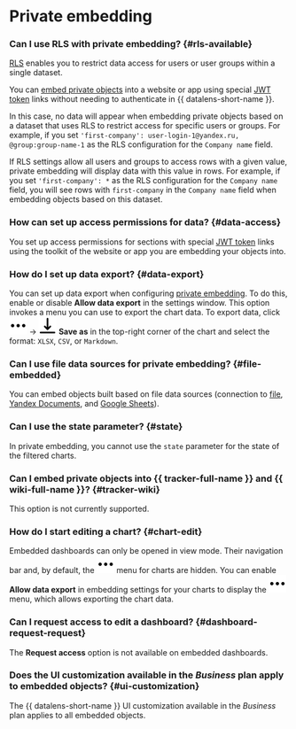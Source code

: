 
# Private embedding

### Can I use RLS with private embedding? {#rls-available}

[RLS](../../datalens/security/row-level-security.md) enables you to restrict data access for users or user groups within a single dataset.

You can [embed private objects](../../datalens/security/private-embedded-objects.md#how-to-private-embed) into a website or app using special [JWT token](https://en.wikipedia.org/wiki/JSON_Web_Token) links without needing to authenticate in {{ datalens-short-name }}.

In this case, no data will appear when embedding private objects based on a dataset that uses RLS to restrict access for specific users or groups. For example, if you set `'first-company': user-login-1@yandex.ru, @group:group-name-1` as the RLS configuration for the `Company name` field.

If RLS settings allow all users and groups to access rows with a given value, private embedding will display data with this value in rows. For example, if you set `'first-company': *` as the RLS configuration for the `Company name` field, you will see rows with `first-company` in the `Company name` field when embedding objects based on this dataset.

### How can set up access permissions for data? {#data-access}

You set up access permissions for sections with special [JWT token](https://en.wikipedia.org/wiki/JSON_Web_Token) links using the toolkit of the website or app you are embedding your objects into.

### How do I set up data export? {#data-export}

You can set up data export when configuring [private embedding](../../datalens/security/private-embedded-objects.md#how-to-private-embed). To do this, enable or disable **Allow data export** in the settings window. This option invokes a menu you can use to export the chart data. To export data, click ![image](../../_assets/console-icons/ellipsis.svg) → ![image](../../_assets/console-icons/arrow-down-to-line.svg) **Save as** in the top-right corner of the chart and select the format: `XLSX`, `CSV`, or `Markdown`.

### Can I use file data sources for private embedding? {#file-embedded}

You can embed objects built based on file data sources (connection to [file](../../datalens/operations/connection/create-file.md), [Yandex Documents](../../datalens/operations/connection/create-yadocs.md), and [Google Sheets](../../datalens/operations/connection/create-google-sheets.md)).

### Can I use the state parameter? {#state}

In private embedding, you cannot use the `state` parameter for the state of the filtered charts.

### Can I embed private objects into {{ tracker-full-name }} and {{ wiki-full-name }}? {#tracker-wiki}

This option is not currently supported.

### How do I start editing a chart? {#chart-edit}

Embedded dashboards can only be opened in view mode. Their navigation bar and, by default, the ![image](../../_assets/console-icons/ellipsis.svg) menu for charts are hidden. You can enable **Allow data export** in embedding settings for your charts to display the ![image](../../_assets/console-icons/ellipsis.svg) menu, which allows exporting the chart data.

### Can I request access to edit a dashboard? {#dashboard-request-request}

The **Request access** option is not available on embedded dashboards.

### Does the UI customization available in the _Business_ plan apply to embedded objects? {#ui-customization}

The {{ datalens-short-name }} UI customization available in the _Business_ plan applies to all embedded objects.